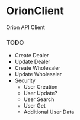 # OrionClient
Orion API Client


### TODO
  - Create Dealer
  - Update Dealer
  - Create Wholesaler
  - Update Wholesaler
  - Security
    - User Creation
    - User Update?
    - User Search
    - User Get
    - Additional User Data
